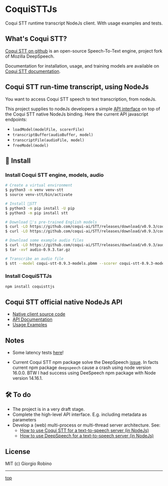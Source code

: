 # CoquiSTTJs

Coqui STT runtime transcript NodeJs client. With usage examples and tests.


## What's Coqui STT?

[Coqui STT on github](https://github.com/coqui-ai/STT) is an open-source Speech-To-Text engine, project fork of Mozilla DeepSpeech.

Documentation for installation, usage, and training models are available on 
[Coqui STT documentation](https://stt.readthedocs.io/en/latest/).


## Coqui STT run-time transcript, using NodeJs

You want to access Coqui STT speech to text transcription, from nodeJs. 

This project supplies to nodeJs developers a simple [API interface](stt.js) on top of the Coqui STT native NodeJs binding. 
Here the current API javascript endpoints:

- `loadModel(modelFile, scorerFile)`
- `transcriptBuffer(audioBuffer, model)`
- `transcriptFile(audioFile, model)`
- `freeModel(model)`
 

## 🎂 Install

### Install Coqui STT engine, models, audio

 ```bash
 # Create a virtual environment
 $ python3 -m venv venv-stt
 $ source venv-stt/bin/activate

 # Install 🐸STT
 $ python3 -m pip install -U pip
 $ python3 -m pip install stt

 # Download 🐸's pre-trained English models
 $ curl -LO https://github.com/coqui-ai/STT/releases/download/v0.9.3/coqui-stt-0.9.3-models.pbmm
 $ curl -LO https://github.com/coqui-ai/STT/releases/download/v0.9.3/coqui-stt-0.9.3-models.scorer

 # Download some example audio files
 $ curl -LO https://github.com/coqui-ai/STT/releases/download/v0.9.3/audio-0.9.3.tar.gz
 $ tar -xvf audio-0.9.3.tar.gz

 # Transcribe an audio file
 $ stt --model coqui-stt-0.9.3-models.pbmm --scorer coqui-stt-0.9.3-models.scorer --audio audio/2830-3980-0043.wav
 ```

### Install CoquiSTTJs 

 ```bash
 npm install coquisttjs 
 ```


## Coqui STT official native NodeJs API

- [Native client source code](https://github.com/coqui-ai/STT/tree/main/native_client/javascript)
- [API Documentation](https://stt.readthedocs.io/en/latest/NodeJS-API.html)
- [Usage Examples](https://github.com/coqui-ai/STT-examples#javascript)


## Notes 

- Some latency tests [here](tests/)!

- Current Coqui STT npm package solve the DeepSpeech 
  [issue](https://github.com/mozilla/DeepSpeech/issues/3642).
  In facts current npm package `deepspeech` cause a crash using node version 16.0.0.
  BTW I had success using DeeSpeech npm package with Node version 14.16.1.


## 🛠 To do

- The project is in a very draft stage.
- Complete the high-level API interface. E.g. including metadata as parameters
- Develop a (web) multi-process or multi-thread server architecture. See: 
  - [How to use Coqui STT for a text-to-speech server (in NodeJs)](https://github.com/coqui-ai/STT/discussions/1870) 
  - [How to use DeepSpeech for a text-to-speech server (in NodeJs)](https://discourse.mozilla.org/t/how-to-use-deepspeech-for-a-text-to-speech-server-in-nodejs/79636/2)


## License

MIT (c) Giorgio Robino 


---

[top](#)
